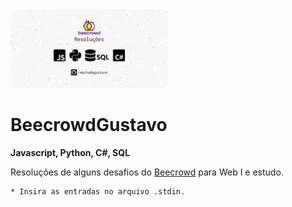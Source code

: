 <img src="./BeecrowdProjectThumb.png" width=50%>

<h1>BeecrowdGustavo</h1>
<strong>Javascript, Python, C#, SQL</strong>

Resoluções de alguns desafios do
[Beecrowd](https://www.beecrowd.com.br/judge/pt/categories) 
para Web I e estudo.</p>


    * Insira as entradas no arquivo .stdin.
